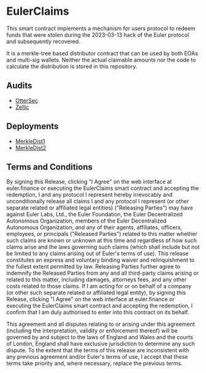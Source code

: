 # EulerClaims

This smart contract implements a mechanism for users protocol to redeem funds that were stolen during the 2023-03-13 hack of the Euler protocol and subsequently recovered.

It is a merkle-tree based distributor contract that can be used by both EOAs and multi-sig wallets. Neither the actual claimable amounts nor the code to calculate the distribution is stored in this repository.

## Audits

* [OtterSec](https://github.com/euler-xyz/euler-claims-contract/blob/master/audits/ottersec_euler_claims_audit_draft.pdf)
* [Zellic](https://github.com/euler-xyz/euler-claims-contract/blob/master/audits/zellic_audit_report.pdf)

## Deployments

* [MerkleDist1](https://etherscan.io/address/0xbc8021015db2ca0599e0692d63ae6b91564cf026)
* [MerkleDist2](https://etherscan.io/address/0xB4efe9d18696915523EF386e763070F0d5FE865f)

## Terms and Conditions

By signing this Release, clicking "I Agree" on the web interface at euler.finance or executing the EulerClaims smart contract and accepting the redemption, I and any protocol I represent hereby irrevocably and unconditionally release all claims I and any protocol I represent (or other separate related or affiliated legal entities) ("Releasing Parties") may have against Euler Labs, Ltd., the Euler Foundation, the Euler Decentralized Autonomous Organization, members of the Euler Decentralized Autonomous Organization, and any of their agents, affiliates, officers, employees, or principals ("Released Parties") related to this matter whether such claims are known or unknown at this time and regardless of how such claims arise and the laws governing such claims (which shall include but not be limited to any claims arising out of Euler's terms of use).  This release constitutes an express and voluntary binding waiver and relinquishment to the fullest extent permitted by law.  Releasing Parties further agree to indemnify the Released Parties from any and all third-party claims arising or related to this matter, including damages, attorneys fees, and any other costs related to those claims.  If I am acting for or on behalf of a company (or other such separate related or affiliated legal entity), by signing this Release, clicking "I Agree" on the web interface at euler.finance or executing the EulerClaims smart contract and accepting the redemption, I confirm that I am duly authorised to enter into this contract on its behalf.

This agreement and all disputes relating to or arising under this agreement (including the interpretation, validity or enforcement thereof) will be governed by and subject to the laws of England and Wales and the courts of London, England shall have exclusive jurisdiction to determine any such dispute.  To the extent that the terms of this release are inconsistent with any previous agreement and/or Euler's terms of use, I accept that these terms take priority and, where necessary, replace the previous terms.
